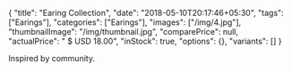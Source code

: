 {
    "title": "Earing Collection",
    "date": "2018-05-10T20:17:46+05:30",
    "tags": ["Earings"],
    "categories": ["Earings"],
    "images": ["/img/4.jpg"],
    "thumbnailImage": "/img/thumbnail.jpg",
    "comparePrice": null,
    "actualPrice": " $ USD 18.00",
    "inStock": true,
    "options": {},
    "variants": []
}

Inspired by community.
